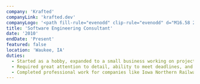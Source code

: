```yaml
---
company: 'Krafted'
companyLink: 'krafted.dev'
companyLogo: '<path fill-rule="evenodd" clip-rule="evenodd" d="M16.58 26.763c13.62-3.586 23.556.23 29.38 3.388 6.382-13.949 15.791-15.758 24.773-13.949V12.32A7.633 7.633 0 0063.1 4.687H24.213a7.633 7.633 0 00-7.632 7.633v14.443zm37.638 37.603c0 14.972-12.137 27.11-27.11 27.11C12.138 91.475 0 79.337 0 64.365c0-14.971 12.137-27.108 27.109-27.108 14.972 0 27.109 12.137 27.109 27.108zm18.065-33.062l22.679 39.032c2.956 5.088-.712 11.467-6.597 11.467H62.06c10.88-28.41-6.627-44.226-6.627-44.226l3.652-6.277c2.945-5.06 10.256-5.059 13.197.004z" />'
title: 'Software Engineering Consultant'
date: '2010'
endDate: 'Present'
featured: false
location: 'Waukee, IA'
duties:
  - Started as a hobby, expanded to a small business working on projects for various local businesses
  - Required great attention to detail, ability to meet deadlines, and critical thinking
  - Completed professional work for companies like Iowa Northern Railway, including a building a training and qualifications database from scratch and consulted for a real-time job tracking utility
---
```

